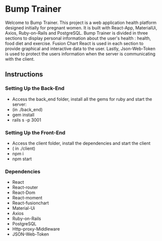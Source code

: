 
# Bump Trainer

Welcome to Bump Trainer. This project is a web application health platform designed initially for pregnant women. It is built with React-App, MaterialUi, Axios, Ruby-on-Rails and PostgreSQL. Bump Trainer is divided in three sections to display personal information about the user's health : health, food diet and exercise. Fusion Chart React is used in each section to provide graphical and interactive data to the user. Lastly, Json-Web-Token is used to protect the users information when the server is communicating with the client.

## Instructions

### Setting Up the Back-End

* Access the back_end folder, install all the gems for ruby and start the server:
* (in ./back_end)
* gem install
* rails s -p 3001

### Setting Up the Front-End

* Access the client folder, install the dependencies and start the client
* ( in ./client)
* npm i
* npm start


### Dependencies

* React
* React-router
* React-Dom
* React-moment
* React-fusionchart
* Material-Ui
* Axios
* Ruby-on-Rails
* PostgreSQL
* Http-proxy-Middleware
* JSON-Web-Token
